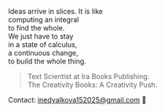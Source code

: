 Ideas arrive in slices. It is like\
computing an integral\
to find the whole.\
We just have to stay\
in a state of calculus,\
a continuous change,\
to build the whole thing.
</p>


> Text Scientist at Ira Books Publishing.\
> The Creativity Books: A Creativity Push.

Contact: inedyalkova152025@gmail.com 📨
